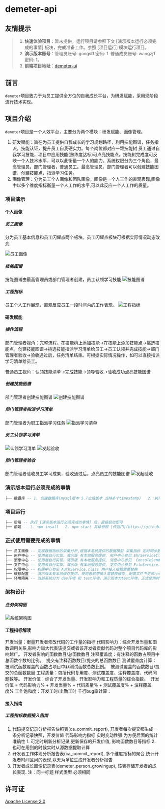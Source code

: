 # demeter-api

## 友情提示
> 1. **快速体验项目**：暂未提供，运行项目请参照下文 [演示版本运行必须完成的事情] 板块，完成准备工作。参照 [项目运行] 模块运行项目。
> 2. **演示版本账号**：管理员账号: gongsl1 密码: 1  普通成员账号: wangzj1 密码: 1。
> 3. **前端项目地址**：[demeter-ui](https://github.com/ziroom-oss/demeter-ui)


## 前言

`demeter`项目致力于为员工提供全方位的自我成长平台，为研发赋能，采用现阶段流行技术实现。


## 项目介绍

`demeter`项目是一个人效平台，主要分为两个模块：研发赋能、画像管理。  
1. 研发赋能：旨在为员工提供自我成长的学习规划路径，利用技能图谱，任务指派，技能认证，提升员工自我硬实力。每个岗位都对应一颗技能树 员工通过自我学习技能，项目中应用技能(熟练度达标)可点亮技能点，技能树完成度可反映一个人技术水平，可以以此衡量一个人的能力。系统权限分为三个角色，最高管理员，部门管理者，普通员工。最高管理员，部门管理者可以创建技能图谱，创建技能点，指派学习任务。
2. 画像管理：分为员工个人画像和团队画像。画像是一个人工作的直观表现,画像中以多个维度指标衡量一个人工作的水平,可以此反应一个人工作的质量。



### 项目演示

#### 个人画像
##### 员工画像
分为员工基本信息和员工闪耀点两个板块。员工闪耀点板块可根据实际情况动态改变


![员工画像](src/main/resources/img/Portrait01.png)
##### 技能图谱
技能图谱由最高管理员或部门管理者创建，员工认领学习技能
![技能图谱](src/main/resources/img/Portrait02.png)

##### 工程指标
员工个人工作展现，直观反应员工一段时间内的工作表现。
![工程指标](src/main/resources/img/Portrait03.png)

#### 研发赋能
##### 操作流程
部门管理者视角：完整流程。在技能树上添加技能->在技能上添加技能点->挑选技能点，创建技能图谱->挑选技能指派学习清单给员工->员工认领并完成技能->部门管理者验收->验收通过后，任务清单结束。可根据实际情况操作，如可以直接指派学习清单给员工。

普通员工视角：认领技能清单->完成技能->领导验收->验收成功点亮技能图谱
##### 创建技能图谱
部门管理者创建技能图谱
![创建技能图谱](src/main/resources/img/skillmap01.png)

##### 部门管理者指派学习清单
部门管理者为职工指派学习任务
![指派学习清单](src/main/resources/img/skillpoint01.png)

##### 员工认领学习清单
![认领学习清单](src/main/resources/img/skillpointlist.png)
![发起验收](src/main/resources/img/skillpointlist02.png)

##### 部门管理者验收
部门管理者验收员工学习成果，验收通过后，点亮员工的技能图谱
![发起验收](src/main/resources/img/skillpointlist03.png)


### 演示版本运行必须完成的事情
```lua
├── 数据库 -- 1. 创建数据库(mysql版本 5.7之后版本 支持多个timestamp)   2. 执行 demeter-create.sql, demeter-init.sql 导入数据   3. 修改 application-test.properties 数据库配置 
```
### 项目运行
```lua
├── 后端 -- 执行 [演示版本运行必须完成的事情] 后，直接启动即可
├── 前端 -- 1. npm insall   2. npm start 具体参照 [传送门](https://github.com/ziroom/demeter-ui/README.md) 中 [搭建步骤] 模块
```
### 正式使用需要完成的事情

``` lua
├── 员工画像 -- 完成数据指标的采集分析,根据本系统提供的数据模型 采集指标 定时同步数据指标, 此系统仅提供数据展示能力(演示版 有静态数据提供)。
├── 用户中心 -- 使用者自行实现，演示版 有本地服务提供, 用户中心参见 EhrServiceClient.class 
├── 消息中心 -- 使用者自行实现，演示版 有本地服务提供, 消息中心参见  ConsoleSendHandler.class
├── 文件中心 -- 使用者自行实现，演示版 有本地服务提供, 文件中心参见 FileService.class 演示版本当前仅支持文本格式文件
├── 权限中心 -- 权限中心参见 AuthService.class 用户接入根据需要替换
├── 缓存配置 -- 演示版本有本地缓存提供。使用者若想接入需替换缓存，配置文件中更改redis缓存地址,  可根据需要修改 RedisFacade.class
├── 环境隔离 -- 当前系统分为 dev环境 和 test环境，演示版本为test环境，正式使用时替换为 dev环境
```

### 架构设计


##### 业务架构图

![系统架构图](src/main/resources/img/framework01.png)

#### 工程指标解读
开发当量：衡量开发者修改代码的工作量的指标
代码影响力：综合开发当量和函数调用关系,影响力越大代表该提交或者该开发者贡献代码对整个项目代码库的影响越广。 开发者影响的函数数目/总函数数目
注释覆盖度：有注释的函数占项目中总函数个数的比例。  提交有注释函数数目/提交的总函数数目
测试覆盖度计算：被测试函数覆盖的函数占项目中非测试函数总数比例。  被测试覆盖的函数数目/提交的总函数数目
工程质量：包括代码复用度、测试覆盖度、注释覆盖度、代码问题数等。
开发价值：综合了开发当量、开发影响力和工程质量的综合指数。  开发价值 = 代码影响力% + 开发当量% + 代码质量% + 测试覆盖度% + 注释覆盖度%
工作饱和度：开发工时/出勤工时
千行bug率计算：

#### 接入指南
##### 工程指标数据接入指南
1. 代码提交记录分析报告快照表(ca_commit_report), 开发者每次提交都生成一条分析记录快照，开发价值 代码影响力指标 实时变动性强 为方便后面的统计准确性 1. 可定时刷新分析记录,更新保存的开发价值, 影响函数数目等指标 2. 也可在用到的时候实时从源数据提取计算
2.  开发者工作体现分析报告表(ca_commit_report), 多个维度指标的聚合,统计开发者时间区间的表现,以天为单位生成开发者分析报告
3. 开发者成长画像记录表(demeter_person_growingup), 该表存储开发者的成长表现. 注：同一标题 样式类型 必须相同



## 许可证

[Apache License 2.0](LICENSE)
